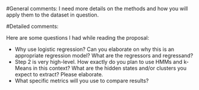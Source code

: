 #General comments:
I need more details on the methods and how you will apply them to the dataset in question.

#Detailed comments:

Here are some questions I had while reading the proposal:

- Why use logistic regression? Can you elaborate on why this is an appropriate regression model? What are the regressors and regressand?
- Step 2 is very high-level. How exactly do you plan to use HMMs and k-Means in this context? What are the hidden states and/or clusters you expect to extract? Please elaborate.
- What specific metrics will you use to compare results? 
